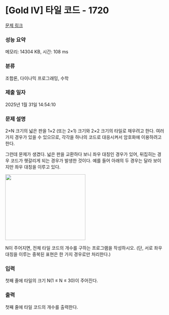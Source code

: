 # [Gold IV] 타일 코드 - 1720 

[문제 링크](https://www.acmicpc.net/problem/1720) 

### 성능 요약

메모리: 14304 KB, 시간: 108 ms

### 분류

조합론, 다이나믹 프로그래밍, 수학

### 제출 일자

2025년 1월 31일 14:54:10

### 문제 설명

<p>2×N 크기의 넓은 판을 1×2 (또는 2×1) 크기와 2×2 크기의 타일로 채우려고 한다. 여러 가지 경우가 있을 수 있으므로, 각각을 하나의 코드로 대응시켜서 암호화에 이용하려고 한다.</p>

<p>그런데 문제가 생겼다. 넓은 판을 교환하다 보니 좌우 대칭인 경우가 있어, 뒤집히는 경우 코드가 헷갈리게 되는 경우가 발생한 것이다. 예를 들어 아래의 두 경우는 달라 보이지만 좌우 대칭을 이루고 있다.</p>

<p><img alt="" src="https://www.acmicpc.net/JudgeOnline/upload/201006/xkdlf.PNG" style="height:208px; width:253px"></p>

<p>N이 주어지면, 전체 타일 코드의 개수를 구하는 프로그램을 작성하시오. (단, 서로 좌우 대칭을 이루는 중복된 표현은 한 가지 경우로만 처리한다.)</p>

### 입력 

 <p>첫째 줄에 타일의 크기 N(1 ≤ N ≤ 30)이 주어진다.</p>

### 출력 

 <p>첫째 줄에 타일 코드의 개수를 출력한다.</p>

